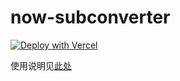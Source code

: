 # now-subconverter

[![Deploy with Vercel](https://vercel.com/button)](https://vercel.com/import/git?s=https%3A%2F%2Fgithub.com%2FLM-Firefly%2Fnow-subconverter)

使用说明见[此处](https://blogsue.vercel.app/#/article/4)
